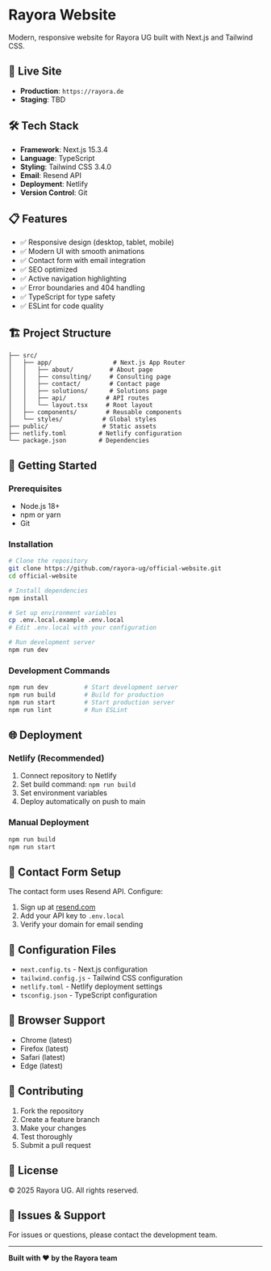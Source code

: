 # Rayora Website

Modern, responsive website for Rayora UG built with Next.js and Tailwind CSS.

## 🚀 Live Site
- **Production**: `https://rayora.de`
- **Staging**: TBD

## 🛠 Tech Stack
- **Framework**: Next.js 15.3.4
- **Language**: TypeScript
- **Styling**: Tailwind CSS 3.4.0
- **Email**: Resend API
- **Deployment**: Netlify
- **Version Control**: Git

## 📋 Features
- ✅ Responsive design (desktop, tablet, mobile)
- ✅ Modern UI with smooth animations
- ✅ Contact form with email integration
- ✅ SEO optimized
- ✅ Active navigation highlighting
- ✅ Error boundaries and 404 handling
- ✅ TypeScript for type safety
- ✅ ESLint for code quality

## 🏗 Project Structure
```
├── src/
│   ├── app/                 # Next.js App Router
│   │   ├── about/          # About page
│   │   ├── consulting/     # Consulting page
│   │   ├── contact/        # Contact page
│   │   ├── solutions/      # Solutions page
│   │   ├── api/           # API routes
│   │   └── layout.tsx     # Root layout
│   ├── components/        # Reusable components
│   └── styles/           # Global styles
├── public/               # Static assets
├── netlify.toml         # Netlify configuration
└── package.json         # Dependencies
```

## 🚀 Getting Started

### Prerequisites
- Node.js 18+
- npm or yarn
- Git

### Installation
```bash
# Clone the repository
git clone https://github.com/rayora-ug/official-website.git
cd official-website

# Install dependencies
npm install

# Set up environment variables
cp .env.local.example .env.local
# Edit .env.local with your configuration

# Run development server
npm run dev
```

### Development Commands
```bash
npm run dev          # Start development server
npm run build        # Build for production
npm run start        # Start production server
npm run lint         # Run ESLint
```

## 🌐 Deployment

### Netlify (Recommended)
1. Connect repository to Netlify
2. Set build command: `npm run build`
3. Set environment variables
4. Deploy automatically on push to main

### Manual Deployment
```bash
npm run build
npm run start
```

## 📧 Contact Form Setup
The contact form uses Resend API. Configure:
1. Sign up at [resend.com](https://resend.com)
2. Add your API key to `.env.local`
3. Verify your domain for email sending

## 🔧 Configuration Files
- `next.config.ts` - Next.js configuration
- `tailwind.config.js` - Tailwind CSS configuration
- `netlify.toml` - Netlify deployment settings
- `tsconfig.json` - TypeScript configuration

## 📱 Browser Support
- Chrome (latest)
- Firefox (latest)
- Safari (latest)
- Edge (latest)

## 🤝 Contributing
1. Fork the repository
2. Create a feature branch
3. Make your changes
4. Test thoroughly
5. Submit a pull request

## 📄 License
© 2025 Rayora UG. All rights reserved.

## 🐛 Issues & Support
For issues or questions, please contact the development team.

---

**Built with ❤️ by the Rayora team**
